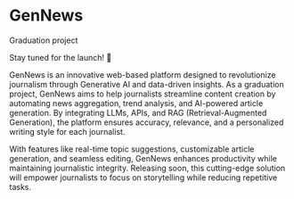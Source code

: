 # GenNews
Graduation project

Stay tuned for the launch! 🚀

GenNews is an innovative web-based platform designed to revolutionize journalism through Generative AI and data-driven insights. As a graduation project, GenNews aims to help journalists streamline content creation by automating news aggregation, trend analysis, and AI-powered article generation. By integrating LLMs, APIs, and RAG (Retrieval-Augmented Generation), the platform ensures accuracy, relevance, and a personalized writing style for each journalist.

With features like real-time topic suggestions, customizable article generation, and seamless editing, GenNews enhances productivity while maintaining journalistic integrity. Releasing soon, this cutting-edge solution will empower journalists to focus on storytelling while reducing repetitive tasks. 
